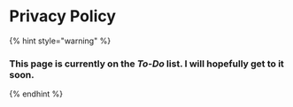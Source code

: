 # Privacy Policy

{% hint style="warning" %}
### This page is currently on the _To-Do_ list. I will hopefully get to it soon.
{% endhint %}
